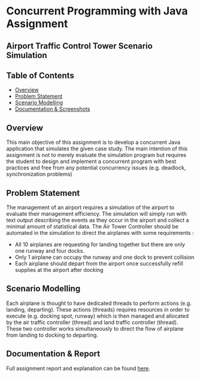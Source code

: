 ﻿
# Concurrent Programming with Java Assignment

##  Airport Traffic Control Tower Scenario Simulation
## Table of Contents

- [Overview](#overview)
- [Problem Statement](#problem-statement)
- [Scenario Modelling](#scenario-modelling)
- [Documentation & Screenshots](#documentation--screenshots-of-program)


## Overview

This main objective of this assignment is to develop a concurrent Java application that simulates the given case study. The main intention of this assignment is not to merely evaluate the simulation program but requires the student to design and implement a concurrent program with best practices and free from any potential concurrency issues (e.g. deadlock, synchronization problems)

## Problem Statement

The management of an airport requires a simulation of the airport to evaluate their management efficiency. The simulation will simply run with text output describing the events as they occur in the airport and collect a minimal amount of statistical data. The Air Tower Controller should be automated in the simulation to direct the airplanes with some requirements :

-  All 10 airplanes are requesting for landing together but there are only one runway and four docks.
- Only 1 airplane can occupy the runway and one dock to prevent collision
- Each airplane should depart from the airport once successfully refill supplies at the airport after docking

## Scenario Modelling

Each airplane is thought to have dedicated threads to perform actions (e.g. landing, departing). These actions (threads) requires resources in order to execute (e.g. docking spot, runway) which is then managed and allocated by the air traffic controller (thread) and land traffic controller (thread). These two controller works simultaneously to direct the flow of airplane from landing to docking to departing. 


## Documentation & Report

Full assignment report and explanation can be found [here](https://cheng-k.github.io/school-assignments/Concurrent%20Programming/Assignment_Report.pdf#page=3). 


